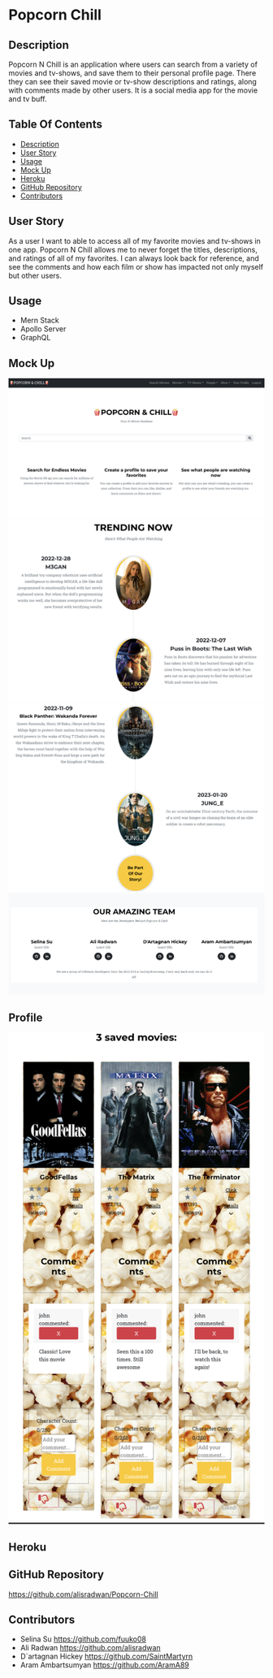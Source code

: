 # Popcorn Chill

## Description

Popcorn N Chill is an application where users can search from a variety of movies and tv-shows, and save them to their personal profile page. There they can see their saved movie or tv-show descriptions and ratings, along with comments made by other users. It is a social media app for the movie and tv buff.

## Table Of Contents 

* [Description](#description)
* [User Story](#user-story)
* [Usage](#Usage)
* [Mock Up](#mock-up)
* [Heroku](#heroku)
* [GitHub Repository](#github-repository)
* [Contributors](#Contributors)

## User Story

As a user I want to able to access all of my favorite movies and tv-shows in one app. Popcorn N Chill allows me to never forget the titles, descriptions, and ratings of all of my favorites. I can always look back for reference, and see the comments and how each film or show has impacted not only myself but other users. 

## Usage

* Mern Stack
* Apollo Server
* GraphQL

## Mock Up
![Alt text](client/src/assets/images/homepage.jpg)
![Alt text](client/src/assets/images/homepage2.jpg)
![Alt text](client/src/assets/images/homepage3.jpg)
![Alt text](client/src/assets/images/footer.jpg)
## Profile
![Alt text](client/src/assets/images/profile.jpg)

## Heroku


## GitHub Repository
https://github.com/alisradwan/Popcorn-Chill

## Contributors

* Selina Su https://github.com/fuuko08
* Ali Radwan https://github.com/alisradwan
* D`artagnan Hickey https://github.com/SaintMartyrn
* Aram Ambartsumyan https://github.com/AramA89